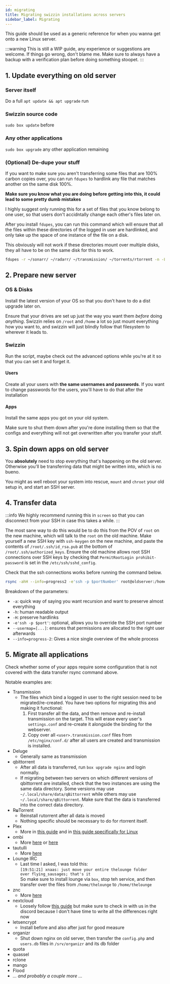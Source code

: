 ```yaml
---
id: migrating
title: Migrating swizzin installations across servers
sidebar_label: Migrating
---
```

This guide should be used as a generic reference for when you wanna get onto a new Linux server.

:::warning
This is still a WIP guide, any experience or suggestions are welcome. If things go wrong, don't blame me. Make sure to always have a backup with a verification plan before doing something stoopet.
:::


## 1. Update everything on old server
### Server itself
Do a full `apt update && apt upgrade` run
### Swizzin source code
`sudo box update` before 

### Any other applications
`sudo box upgrade` any other application remaining

### (Optional) De-dupe your stuff
If you want to make sure you aren't transferring some files that are 100% carbon copies over, you can run `fdupes` to hardlink any file that matches another on the same disk 100%.

**Make sure you know what you are doing before getting into this, it could lead to some pretty dumb mistakes**

I highly suggest only running this for a set of files that you know belong to one user, so that users don't accidntally change each other's files later on.

After you install `fdupes`, you can run this command which will ensure that all the files within these directories of the logged in user are hardlinked, and only take up the space of one instance of the file on a disk.

This obviously will not work if these directories mount over multiple disks, they all have to be on the same disk for this to work. 

```bash
fdupes -r ~/sonarr/ ~/radarr/ ~/transmission/ ~/torrents/rtorrent -n -L
```

## 2. Prepare new server

### OS & Disks

Install the latest version of your OS so that you don't have to do a dist upgrade later on.

Ensure that your drives are set up just the way you want them _before_ doing _anything_. Swizzin relies on `/root` and `/home` a lot so just mount everything how you want to, and swizzin will just blindly follow that filesystem to wherever it leads to.

### Swizzin
Run the script, maybe check out the advanced options while you're at it so that you can set it and forget it.

#### Users
Create all your users with **the same usernames and passwords**. If you want to change passwords for the users, you'll have to do that after the installation

#### Apps
Install the same apps you got on your old system.

Make sure to shut them down after you're done installing them so that the configs and everything will not get overwritten after you transfer your stuff.

## 3. Spin down apps on old server
You **absolutely** need to stop everything that's happening on the old server. Otherwise you'll be transferring data that might be written into, which is no bueno.

You might as well reboot your system into rescue, `mount` and `chroot` your old setup in, and start an SSH server.

## 4. Transfer data

:::info
We highly recommend running this in `screen` so that you can disconnect from your SSH in case this takes a while.
:::

The most sane way to do this would be to do this from the POV of `root` on the new machine, which will talk to the `root` on the old machine. Make yourself a new SSH key with `ssh-keygen` on the new machine, and paste the contents of `/root/.ssh/id_rsa.pub` at the bottom of `/root/.ssh/authorized_keys`. Ensure the old machine allows root SSH connections over SSH keys by checking that `PermitRootLogin prohibit-password` is set in the `/etc/ssh/sshd_config`.

Check that the ssh connections works before running the command below.

```bash
rsync -ahH --info=progress2 -e'ssh -p $portNumber' root@oldserver:/home/<oldusername>/ /home/<newusername> --usermap=<oldusername>:<newusername>
```

Breakdown of the parameters:
- `-a`: quick way  of  saying  you  want  recursion  and  want  to preserve  almost  everything
- `-h`: human readable output
- `-H`: preserve hardlinks
- `-e'ssh -p $port'`: optional, allows you to override the SSH port number
- `--usermap=[...]`: ensures that permissions are allocated to the right user afterwards
- `--info=progress-2`: Gives a nice single overview of the whole process

## 5. Migrate all applications

Check whether some of your apps require some configuration that is not covered with the data transfer rsync command above.

Notable examples are:
- Transmission
  - The files which bind a logged in user to the right session need to be migrated/re-created. You have two options for migrating this and making it functional:
    1. First transfer all the data, and then remove and re-install transmission on the target. This will erase every user's `settings.conf` and re-create it alongside the binding for the webserver.
    2. Copy over all `<user>.transmission.conf` files from `/etc/nginx/conf.d/` after all users are created and transmission is installed.
- Deluge
  - Generally same as transmission
- qbittorrent
  - After all data is transferred, run `box upgrade nginx` and login normally.
  - If migrating between two servers on which different versions of qbittorrent are installed, check that the two instances are using the same data directory. Some versions may use `~/.local/share/data/qBittorrent` while others may use `~/.local/share/qBittorrent`. Make sure that the data is transferred into the correct data directory. 
- R**u**Torrent
  - Reinstall rutorrent after all data is moved
  - Nothing specific should be necessary to do for rtorrent itself.
- Plex
  - More in [this guide](https://support.plex.tv/articles/201370363-move-an-install-to-another-system/) and in [this guide specifically for Linux](https://forums.plex.tv/t/pms-migration-linux/678445/2)
- ombi
  - More [here](https://github.com/Ombi-app/Ombi/wiki/Backups) or [here](https://docs.ombi.app/info/backing-up/)
- tautulli
  - More [here](https://github.com/Tautulli/Tautulli/wiki/Frequently-Asked-Questions#q-i-need-to-movereinstall-tautulli-can-i-keep-my-history-and-statistics)
- Lounge IRC
  - Last time I asked, I was told this:\
  `[19:51:21] xnaas: just move your entire thelounge folder over flying_sausages; that's it`\
  So make sure to install lounge via `box`, stop teh service, and then transfer over the files from `/home/thelounge` to `/home/thelounge`
- znc
  - More [here](https://wiki.znc.in/FAQ#How_do_I_migrate_ZNC_from_one_machine_to_another.3F)
- nextcloud
  - Loosely follow [this guide](https://docs.nextcloud.com/server/21/admin_manual/maintenance/migrating.html) but make sure to check in with us in the discord because I don't have time to write all the differences right now
- letsencrypt
  - Install before and also after just for good measure
- organizr
  - Shut down nginx on old server, then transfer the `config.php` and `users.db` files in `/srv/organizr` and its db folder
- quota
- quassel
- rclone
- mango
- Flood
- _... and probably a couple more ..._

